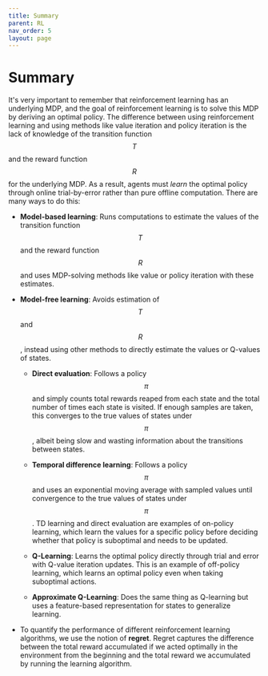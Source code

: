 ```yaml
---
title: Summary
parent: RL
nav_order: 5
layout: page
---
```


# Summary

It's very important to remember that reinforcement learning has an underlying MDP, and the goal of reinforcement learning is to solve this MDP by deriving an optimal policy. The difference between using reinforcement learning and using methods like value iteration and policy iteration is the lack of knowledge of the transition function $$T$$ and the reward function $$R$$ for the underlying MDP. As a result, agents must *learn* the optimal policy through online trial-by-error rather than pure offline computation. There are many ways to do this:

- **Model-based learning**: Runs computations to estimate the values of the transition function $$T$$ and the reward function $$R$$ and uses MDP-solving methods like value or policy iteration with these estimates.
  
- **Model-free learning**: Avoids estimation of $$T$$ and $$R$$, instead using other methods to directly estimate the values or Q-values of states.
  
  - **Direct evaluation**: Follows a policy $$\pi$$ and simply counts total rewards reaped from each state and the total number of times each state is visited. If enough samples are taken, this converges to the true values of states under $$\pi$$, albeit being slow and wasting information about the transitions between states.
  
  - **Temporal difference learning**: Follows a policy $$\pi$$ and uses an exponential moving average with sampled values until convergence to the true values of states under $$\pi$$. TD learning and direct evaluation are examples of on-policy learning, which learn the values for a specific policy before deciding whether that policy is suboptimal and needs to be updated.
  
  - **Q-Learning**: Learns the optimal policy directly through trial and error with Q-value iteration updates. This is an example of off-policy learning, which learns an optimal policy even when taking suboptimal actions.
  
  - **Approximate Q-Learning**: Does the same thing as Q-learning but uses a feature-based representation for states to generalize learning.

- To quantify the performance of different reinforcement learning algorithms, we use the notion of **regret**. Regret captures the difference between the total reward accumulated if we acted optimally in the environment from the beginning and the total reward we accumulated by running the learning algorithm.
